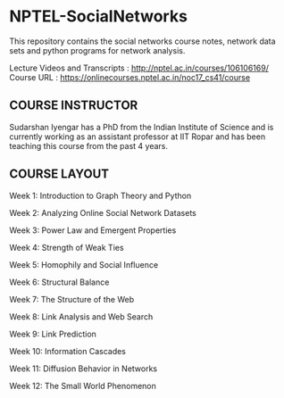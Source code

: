 # NPTEL-SocialNetworks
This repository contains the social networks course notes, network data sets and python programs for network analysis.  

Lecture Videos and Transcripts : http://nptel.ac.in/courses/106106169/
Course URL : https://onlinecourses.nptel.ac.in/noc17_cs41/course

## COURSE INSTRUCTOR

Sudarshan Iyengar has a PhD from the Indian Institute of Science and is currently working as an assistant professor at IIT Ropar and has been teaching this course from the past 4 years.

## COURSE LAYOUT
Week 1:
Introduction to Graph Theory and Python

Week 2:
Analyzing Online Social Network Datasets

Week 3:
Power Law and Emergent Properties

Week 4:
Strength of Weak Ties

Week 5:
Homophily and Social Influence

Week 6:
Structural Balance

Week 7:
The Structure of the Web

Week 8:
Link Analysis and Web Search

Week 9:
Link Prediction

Week 10:
Information Cascades

Week 11:
Diffusion Behavior in Networks

Week 12:
The Small World Phenomenon
